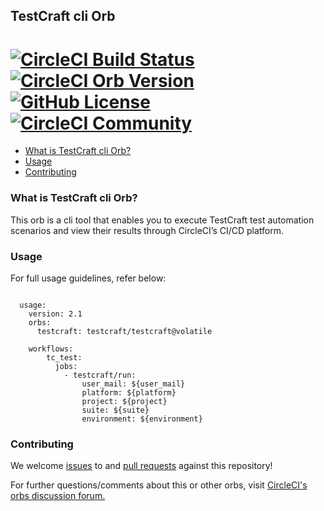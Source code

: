 ## TestCraft cli Orb 
[![CircleCI Build Status](https://circleci.com/gh/test-craft/tc-cli-orb/tree/master.svg?style=shield "CircleCI Build Status")](https://app.circleci.com/pipelines/github/test-craft/tc-cli-orb) [![CircleCI Orb Version](https://img.shields.io/badge/endpoint.svg?url=https://badges.circleci.io/orb/circleci/gradle)](https://circleci.com/orbs/registry/orb/testcraft/testcraft) [![GitHub License](https://img.shields.io/badge/license-MIT-lightgrey.svg)](https://raw.githubusercontent.com/CircleCI-Public/gradle-orb/master/LICENSE) [![CircleCI Community](https://img.shields.io/badge/community-CircleCI%20Discuss-343434.svg)](https://discuss.circleci.com/c/ecosystem/orbs)
==============================

- [What is TestCraft cli Orb?](#what-is-testcraft-cli-orb)
- [Usage](#usage)
- [Contributing](#contributing)

### What is TestCraft cli Orb?
  This orb is a cli tool that enables you to execute TestCraft test automation scenarios and view their results through CircleCI’s CI/CD platform.
  

### Usage

For full usage guidelines, refer below:

```description: Simple Test Craft execution from Circle CI

  usage:
    version: 2.1
    orbs:
      testcraft: testcraft/testcraft@volatile

    workflows:
        tc_test:
          jobs:
            - testcraft/run:
                user_mail: ${user_mail}
                platform: ${platform}
                project: ${project}
                suite: ${suite}
                environment: ${environment}
```

### Contributing

We welcome [issues](https://github.com/test-craft/tc-cli-orb/issues) to and [pull requests](https://github.com/test-craft/tc-cli-orb/pulls) against this repository!

For further questions/comments about this or other orbs, visit [CircleCI's orbs discussion forum.](https://discuss.circleci.com/c/ecosystem/orbs/62)
